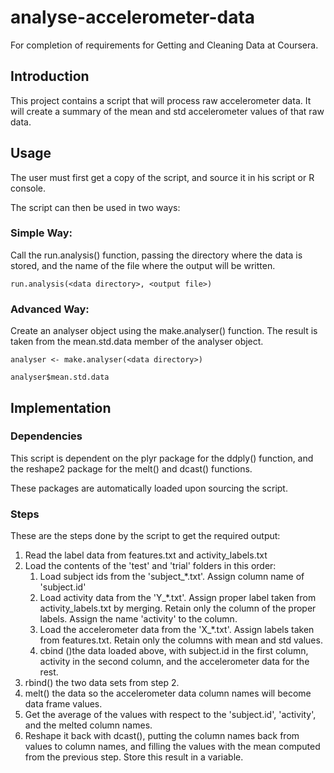 analyse-accelerometer-data
==========================

For completion of requirements for Getting and Cleaning Data at Coursera.

Introduction
------------
This project contains a script that will process raw accelerometer data. It
will create a summary of the mean and std accelerometer values of that raw
data.

Usage
-----
The user must first get a copy of the script, and source it in his script or
R console.

The script can then be used in two ways:

### Simple Way:
Call the run.analysis() function, passing the directory where the data is
stored, and the name of the file where the output will be written.

```
run.analysis(<data directory>, <output file>)
```

### Advanced Way:
Create an analyser object using the make.analyser() function. The result is
taken from the mean.std.data member of the analyser object.

```
analyser <- make.analyser(<data directory>)

analyser$mean.std.data
```

Implementation
--------------
### Dependencies
This script is dependent on the plyr package for the ddply() function, and the
reshape2 package for the melt() and dcast() functions.

These packages are automatically loaded upon sourcing the script.

### Steps
These are the steps done by the script to get the required output:

1. Read the label data from features.txt and activity_labels.txt
2. Load the contents of the 'test' and 'trial' folders in this order:
    1. Load subject ids from the 'subject_*.txt'. Assign column name of
       'subject.id'
    2. Load activity data from the 'Y_*.txt'. Assign proper label taken from
       activity_labels.txt by merging. Retain only the column of the proper
       labels. Assign the name 'activity' to the column.
    3. Load the accelerometer data from the 'X_*.txt'. Assign labels taken from
       features.txt. Retain only the columns with mean and std values.
    4. cbind ()the data loaded above, with subject.id in the first column,
       activity in the second column, and the accelerometer data for the rest.
3. rbind() the two data sets from step 2.
4. melt() the data so the accelerometer data column names will become data
   frame values.
5. Get the average of the values with respect to the 'subject.id', 'activity',
   and the melted column names.
6. Reshape it back with dcast(), putting the column names back from values to
   column names, and filling the values with the mean computed from the
   previous step. Store this result in a variable.
